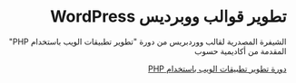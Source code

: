 <div dir="rtl">
    <h1> تطوير قوالب ووبرديس WordPress</h1>
    <p>الشيفرة المصدرية لقالب ووردبريس من دورة "تطوير تطبيقات الويب باستخدام PHP" المقدمة من أكاديمية حسوب</p>

<a href="https://academy.hsoub.com/learn/php-web-application-development/">دورة تطوير تطبيقات الويب باستخدام  PHP</a>
</div>
